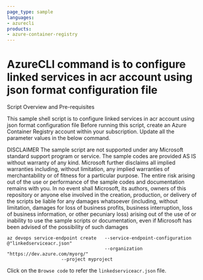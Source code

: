 ```yaml
---
page_type: sample
languages:
- azurecli
products:
- azure-container-registry
---
```


# AzureCLI command is to configure linked services in acr account using json format configuration file

Script Overview and Pre-requisites

This sample shell script is to configure linked services in acr account using json format configuration file
Before running this script, create an Azure Container Registry account within your subscription.
Update all the parameter values in the below command.

DISCLAIMER
The sample script are not supported under any Microsoft standard support program or service. The sample codes are provided AS IS without warranty of any kind. Microsoft further disclaims all implied warranties including, without limitation, any implied warranties of merchantability or of fitness for a particular purpose. The entire risk arising out of the use or performance of the sample codes and documentation remains with you. In no event shall Microsoft, its authors, owners of this repository or anyone else involved in the creation, production, or delivery of the scripts be liable for any damages whatsoever (including, without limitation, damages for loss of business profits, business interruption, loss of business information, or other pecuniary loss) arising out of the use of or inability to use the sample scripts or documentation, even if Microsoft has been advised of the possibility of such damages

```
az devops service-endpoint create 	--service-endpoint-configuration @"linkedserviceacr.json"
                                  	--organization "https://dev.azure.com/myorg/" 
					--project myproject
```

Click on the `Browse code` to refer the `linkedserviceacr.json` file.

